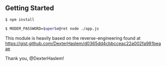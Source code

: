 ## Getting Started

```sh
$ npm install

$ MODEM_PASSWORD=$uperSe@ret node ./app.js
```

This module is heavily based on the reverse-engineering found at https://gist.github.com/DexterHaslem/d0365dd4cbbcceac22a002fa981beaae

Thank you, @DexterHaslem!